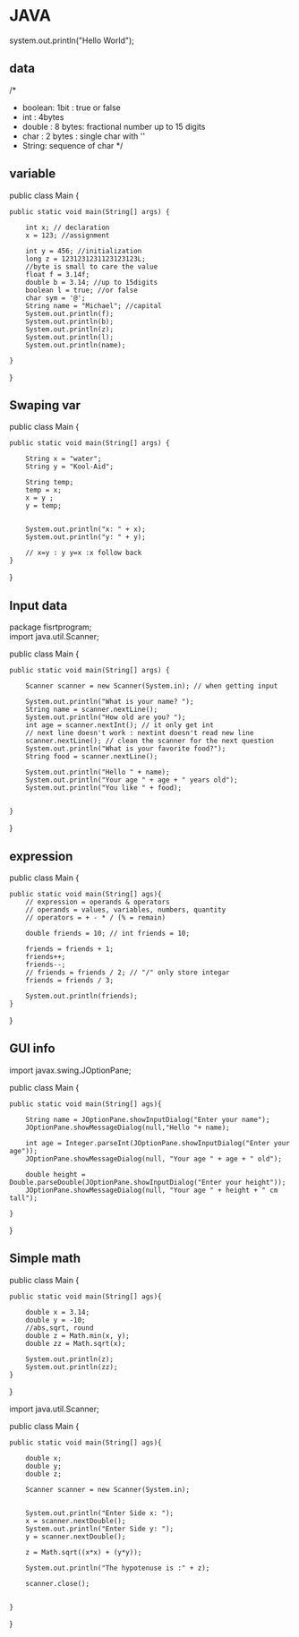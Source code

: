 # JAVA
system.out.println("Hello World");
## data
/*
* boolean: 1bit : true or false
* int : 4bytes
* double : 8 bytes: fractional number up to 15 digits
* char : 2 bytes : single char with ''
* String: sequence of char
*/
## variable
public class Main {

	public static void main(String[] args) {
		
		int x; // declaration
		x = 123; //assignment
		
		int y = 456; //initialization
		long z = 1231231231123123123L;
		//byte is small to care the value
		float f = 3.14f;
		double b = 3.14; //up to 15digits
		boolean l = true; //or false
		char sym = '@';
		String name = "Michael"; //capital
		System.out.println(f);
		System.out.println(b);
		System.out.println(z);
		System.out.println(l);
		System.out.println(name);
		
	}

}

## Swaping var
public class Main {

	public static void main(String[] args) {
		
		String x = "water";
		String y = "Kool-Aid";
		
		String temp;
		temp = x;
		x = y ;
		y = temp;
		
		
		System.out.println("x: " + x);
		System.out.println("y: " + y);
		
		// x=y : y y=x :x follow back
	}

}

## Input data
package fisrtprogram;   
import java.util.Scanner;

public class Main {

	public static void main(String[] args) {
		
		Scanner scanner = new Scanner(System.in); // when getting input
		
		System.out.println("What is your name? ");
		String name = scanner.nextLine();
		System.out.println("How old are you? ");
		int age = scanner.nextInt(); // it only get int
		// next line doesn't work : nextint doesn't read new line
		scanner.nextLine(); // clean the scanner for the next question
		System.out.println("What is your favorite food?");
		String food = scanner.nextLine();
		
		System.out.println("Hello " + name);
		System.out.println("Your age " + age + " years old");
		System.out.println("You like " + food);
		
		
	}

}
## expression
public class Main {

	public static void main(String[] ags){
		// expression = operands & operators
		// operands = values, variables, numbers, quantity
		// operators = + - * / (% = remain)
		
		double friends = 10; // int friends = 10;
		
		friends = friends + 1;
		friends++;
		friends--;
		// friends = friends / 2; // "/" only store integar
		friends = friends / 3;
		
		System.out.println(friends);
	}

}

## GUI info
import javax.swing.JOptionPane;

public class Main {

	public static void main(String[] ags){
		
		String name = JOptionPane.showInputDialog("Enter your name");
		JOptionPane.showMessageDialog(null,"Hello "+ name);
		
		int age = Integer.parseInt(JOptionPane.showInputDialog("Enter your age"));
		JOptionPane.showMessageDialog(null, "Your age " + age + " old");
		
		double height = Double.parseDouble(JOptionPane.showInputDialog("Enter your height"));
		JOptionPane.showMessageDialog(null, "Your age " + height + " cm tall");
		
	}

}

## Simple math
public class Main {

	public static void main(String[] ags){
		
		double x = 3.14;
		double y = -10;
		//abs,sqrt, round
		double z = Math.min(x, y);
		double zz = Math.sqrt(x);
		
		System.out.println(z);
		System.out.println(zz);
	}

}

import java.util.Scanner;

public class Main {

	public static void main(String[] ags){
		
		double x;
		double y;
		double z;
		
		Scanner scanner = new Scanner(System.in);
		
		
		System.out.println("Enter Side x: ");
		x = scanner.nextDouble();
		System.out.println("Enter Side y: ");
		y = scanner.nextDouble();
		
		z = Math.sqrt((x*x) + (y*y));
		
		System.out.println("The hypotenuse is :" + z);
		
		scanner.close();

		
	}

}
